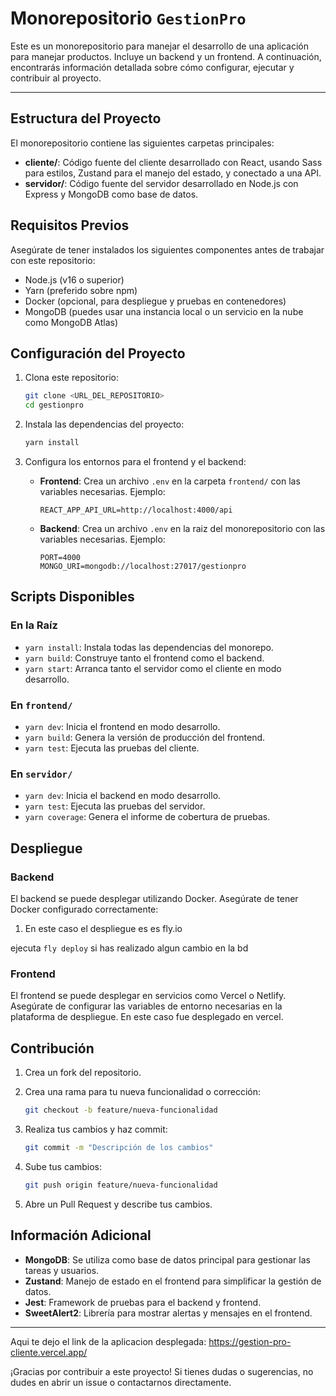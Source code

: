 # Monorepositorio `GestionPro`

Este es un monorepositorio para manejar el desarrollo de una aplicación para manejar productos. Incluye un backend y un frontend. A continuación, encontrarás información detallada sobre cómo configurar, ejecutar y contribuir al proyecto.

---

## Estructura del Proyecto

El monorepositorio contiene las siguientes carpetas principales:

- **cliente/**: Código fuente del cliente desarrollado con React, usando Sass para estilos, Zustand para el manejo del estado, y conectado a una API.
- **servidor/**: Código fuente del servidor desarrollado en Node.js con Express y MongoDB como base de datos.

## Requisitos Previos

Asegúrate de tener instalados los siguientes componentes antes de trabajar con este repositorio:

- Node.js (v16 o superior)
- Yarn (preferido sobre npm)
- Docker (opcional, para despliegue y pruebas en contenedores)
- MongoDB (puedes usar una instancia local o un servicio en la nube como MongoDB Atlas)

## Configuración del Proyecto

1. Clona este repositorio:

   ```bash
   git clone <URL_DEL_REPOSITORIO>
   cd gestionpro
   ```

2. Instala las dependencias del proyecto:

   ```bash
   yarn install
   ```

3. Configura los entornos para el frontend y el backend:

   - **Frontend**: Crea un archivo `.env` en la carpeta `frontend/` con las variables necesarias. Ejemplo:
     ```env
     REACT_APP_API_URL=http://localhost:4000/api
     ```
   - **Backend**: Crea un archivo `.env` en la raiz del monorepositorio con las variables necesarias. Ejemplo:
     ```env
     PORT=4000
     MONGO_URI=mongodb://localhost:27017/gestionpro
     ```

## Scripts Disponibles

### En la Raíz

- `yarn install`: Instala todas las dependencias del monorepo.
- `yarn build`: Construye tanto el frontend como el backend.
- `yarn start`: Arranca tanto el servidor como el cliente en modo desarrollo.

### En `frontend/`

- `yarn dev`: Inicia el frontend en modo desarrollo.
- `yarn build`: Genera la versión de producción del frontend.
- `yarn test`: Ejecuta las pruebas del cliente.

### En `servidor/`

- `yarn dev`: Inicia el backend en modo desarrollo.
- `yarn test`: Ejecuta las pruebas del servidor.
- `yarn coverage`: Genera el informe de cobertura de pruebas.

## Despliegue

### Backend

El backend se puede desplegar utilizando Docker. Asegúrate de tener Docker configurado correctamente:

1. En este caso el despliegue es es fly.io

ejecuta ``` fly deploy ``` si has realizado algun cambio en la bd

### Frontend

El frontend se puede desplegar en servicios como Vercel o Netlify. Asegúrate de configurar las variables de entorno necesarias en la plataforma de despliegue.
En este caso fue desplegado en vercel.

## Contribución

1. Crea un fork del repositorio.
2. Crea una rama para tu nueva funcionalidad o corrección:

   ```bash
   git checkout -b feature/nueva-funcionalidad
   ```

3. Realiza tus cambios y haz commit:

   ```bash
   git commit -m "Descripción de los cambios"
   ```

4. Sube tus cambios:

   ```bash
   git push origin feature/nueva-funcionalidad
   ```

5. Abre un Pull Request y describe tus cambios.

## Información Adicional

- **MongoDB**: Se utiliza como base de datos principal para gestionar las tareas y usuarios.
- **Zustand**: Manejo de estado en el frontend para simplificar la gestión de datos.
- **Jest**: Framework de pruebas para el backend y frontend.
- **SweetAlert2**: Librería para mostrar alertas y mensajes en el frontend.

---

Aqui te dejo el link de la aplicacion desplegada: https://gestion-pro-cliente.vercel.app/

¡Gracias por contribuir a este proyecto! Si tienes dudas o sugerencias, no dudes en abrir un issue o contactarnos directamente.

